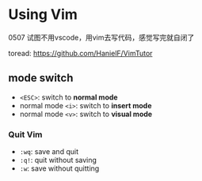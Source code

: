 # Using Vim
0507 试图不用vscode，用vim去写代码，感觉写完就自闭了

toread: https://github.com/HanielF/VimTutor
## mode switch
- `<ESC>`: switch to **normal mode**
- normal mode `<i>`: switch to **insert mode**
- normal mode `<v>`: switch to **visual mode**
### Quit Vim
- `:wq`: save and quit
- `:q!`: quit without saving
- `:w`: save without quitting

